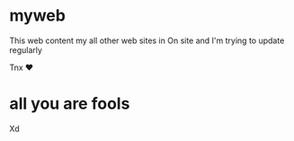 # myweb
This web content my all other web sites in 
On site and I'm trying to update regularly

Tnx ♥️

# all you are fools 
Xd 
